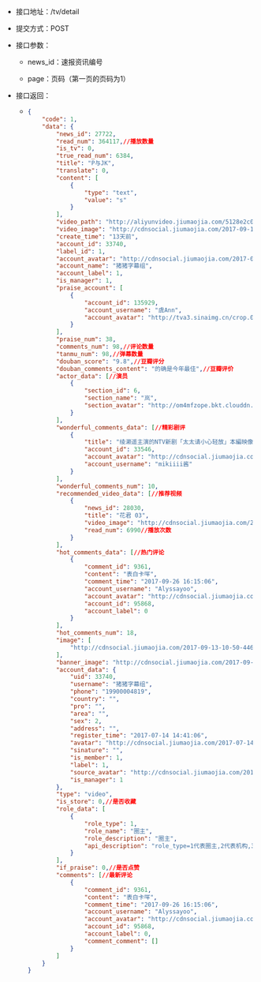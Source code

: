 * 接口地址：/tv/detail

* 提交方式：POST

* 接口参数：

  * news\_id：速报资讯编号

  * page：页码（第一页的页码为1）

* 接口返回：

  * ```json
    {
        "code": 1,
        "data": {
            "news_id": 27722,
            "read_num": 364117,//播放数量
            "is_tv": 0,
            "true_read_num": 6384,
            "title": "P与JK",
            "translate": 0,
            "content": [
                {
                    "type": "text",
                    "value": "s"
                }
            ],
            "video_path": "http://aliyunvideo.jiumaojia.com/5128e2c0ed2440ecb39cedf6f5ae61aa/d440117324884bd99f4ffdee40501fdb-5287d2089db37e62345123a1be272f8b.mp4",
            "video_image": "http://cdnsocial.jiumaojia.com/2017-09-13-10-50-44683",
            "create_time": "13天前",
            "account_id": 33740,
            "label_id": 1,
            "account_avatar": "http://cdnsocial.jiumaojia.com/2017-07-14-14-41-06488",
            "account_name": "猪猪字幕组",
            "account_label": 1,
            "is_manager": 1,
            "praise_account": [
                {
                    "account_id": 135929,
                    "account_username": "虞Ann",
                    "account_avatar": "http://tva3.sinaimg.cn/crop.0.0.180.180.180/5cc9f20ajw1e8qgp5bmzyj2050050aa8.jpg?imageView2/2/w/100"
                }
            ],
            "praise_num": 38,
            "comments_num": 98,//评论数量
            "tanmu_num": 98,//弹幕数量
            "douban_score": "9.8",//豆瓣评分
            "douban_comments_content": "的确是今年最佳",//豆瓣评价
            "actor_data": [//演员
                {
                    "section_id": 6,
                    "section_name": "岚",
                    "section_avatar": "http://om4mfzope.bkt.clouddn.com/2017-03-27-15-03-04482?imageView2/2/w/100"
                }
            ],
            "wonderful_comments_data": [//精彩剧评
                {
                    "title": "绫濑遥主演的NTV新剧「太太请小心轻放」本編映像公开！",
                    "account_id": 33546,
                    "account_avatar": "http://cdnsocial.jiumaojia.com/2017-07-13-16-20-18593?imageView2/2/w/100",
                    "account_username": "mikiiii酱"
                }
            ],
            "wonderful_comments_num": 10,
            "recommended_video_data": [//推荐视频
                {
                    "news_id": 28030,
                    "title": "花君 03",
                    "video_image": "http://cdnsocial.jiumaojia.com/2017-09-20-11-13-13267",
                    "read_num": 6990//播放次数
                }
            ],
            "hot_comments_data": [//热门评论
                {
                    "comment_id": 9361,
                    "content": "表白卡咩",
                    "comment_time": "2017-09-26 16:15:06",
                    "account_username": "Alyssayoo",
                    "account_avatar": "http://cdnsocial.jiumaojia.com/2017-08-10-19-35-59567?imageView2/2/w/100",
                    "account_id": 95868,
                    "account_label": 0
                }
            ],
            "hot_comments_num": 18,
            "image": [
                "http://cdnsocial.jiumaojia.com/2017-09-13-10-50-44683"
            ],
            "banner_image": "http://cdnsocial.jiumaojia.com/2017-09-13-10-50-44683",
            "account_data": {
                "uid": 33740,
                "username": "猪猪字幕组",
                "phone": "19900004819",
                "country": "",
                "pro": "",
                "area": "",
                "sex": 2,
                "address": "",
                "register_time": "2017-07-14 14:41:06",
                "avatar": "http://cdnsocial.jiumaojia.com/2017-07-14-14-41-06488?imageView2/2/w/100",
                "sinature": "",
                "is_member": 1,
                "label": 1,
                "source_avatar": "http://cdnsocial.jiumaojia.com/2017-07-14-14-41-06488",
                "is_manager": 1
            },
            "type": "video",
            "is_store": 0,//是否收藏
            "role_data": [
                {
                    "role_type": 1,
                    "role_name": "圈主",
                    "role_description": "圈主",
                    "api_description": "role_type=1代表圈主,2代表机构,3代表自媒体,4代表明星;本接口若提供section_page字段,则仅返回关注的圈子数据（每页8条）"
                }
            ],
            "if_praise": 0,//是否点赞
            "comments": [//最新评论
                {
                    "comment_id": 9361,
                    "content": "表白卡咩",
                    "comment_time": "2017-09-26 16:15:06",
                    "account_username": "Alyssayoo",
                    "account_avatar": "http://cdnsocial.jiumaojia.com/2017-08-10-19-35-59567?imageView2/2/w/100",
                    "account_id": 95868,
                    "account_label": 0,
                    "comment_comment": []
                }
            ]
        }
    }
    ```



